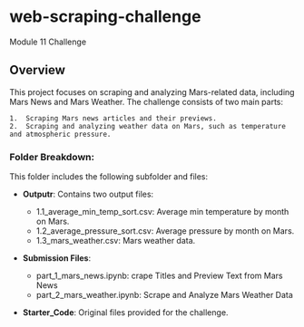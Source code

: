 # web-scraping-challenge
Module 11 Challenge

## Overview
This project focuses on scraping and analyzing Mars-related data, including Mars News and Mars Weather. The challenge consists of two main parts:

    1.  Scraping Mars news articles and their previews.
    2.  Scraping and analyzing weather data on Mars, such as temperature and atmospheric pressure.

### Folder Breakdown:
This folder includes the following subfolder and files:

- **Outputr**: Contains two output files:
  - 1.1_average_min_temp_sort.csv: Average min temperature by month on Mars.
  - 1.2_average_pressure_sort.csv: Average pressure by month on Mars.
  - 1.3_mars_weather.csv: Mars weather data.
- **Submission Files**: 
  - part_1_mars_news.ipynb: crape Titles and Preview Text from Mars News
  - part_2_mars_weather.ipynb: Scrape and Analyze Mars Weather Data

- **Starter_Code**: Original files provided for the challenge.